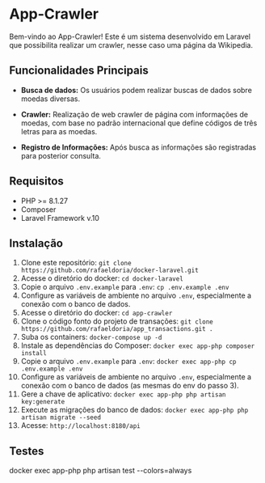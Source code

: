 # App-Crawler

Bem-vindo ao App-Crawler! Este é um sistema desenvolvido em Laravel que possibilita realizar um crawler, nesse caso uma página da Wikipedia.

## Funcionalidades Principais

- **Busca de dados:** Os usuários podem realizar buscas de dados sobre moedas diversas.
   
- **Crawler:** Realização de web crawler de página com informações de moedas, com base no padrão internacional que define códigos de três letras para as moedas.

- **Registro de Informações:** Após busca as informações são registradas para posterior consulta.

## Requisitos

- PHP >= 8.1.27
- Composer
- Laravel Framework v.10

## Instalação

1. Clone este repositório: `git clone https://github.com/rafaeldoria/docker-laravel.git`
2. Acesse o diretório do docker: `cd docker-laravel`
3. Copie o arquivo `.env.example` para `.env`: `cp .env.example .env`
4. Configure as variáveis de ambiente no arquivo `.env`, especialmente a conexão com o banco de dados. 
5. Acesse o diretório do docker: `cd app-crawler`
6. Clone o código fonto do projeto de transações: ` git clone https://github.com/rafaeldoria/app_transactions.git . `
7. Suba os containers: `docker-compose up -d` 
8. Instale as dependências do Composer: `docker exec app-php composer install`
9. Copie o arquivo `.env.example` para `.env`: `docker exec app-php cp .env.example .env`
10. Configure as variáveis de ambiente no arquivo `.env`, especialmente a conexão com o banco de dados (as mesmas do env do passo 3).
11. Gere a chave de aplicativo: `docker exec app-php php artisan key:generate`
12. Execute as migrações do banco de dados: `docker exec app-php php artisan migrate --seed`
13. Acesse: `http://localhost:8180/api`

## Testes

docker exec app-php php artisan test --colors=always
